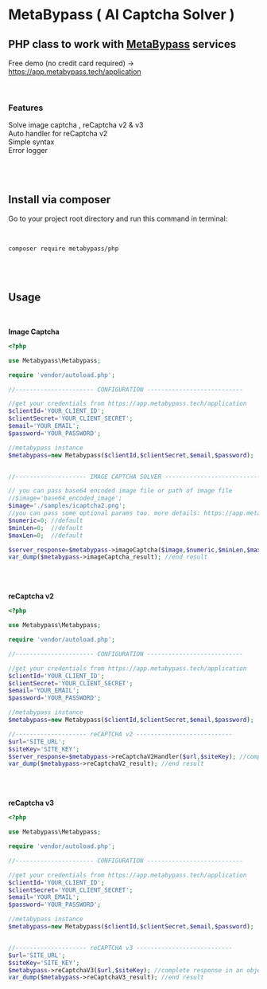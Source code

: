 # MetaBypass ( AI Captcha Solver )
## PHP class to work with [MetaBypass](https://metabypass.tech) services

Free demo (no credit card required) -> https://app.metabypass.tech/application

<br/>

### Features

Solve image captcha , reCaptcha v2 & v3 <br/>
Auto handler for reCaptcha v2 <br/> 
Simple syntax <br/>
Error logger <br/>

<br/>
<br/>

## Install via composer

Go to your project root directory and run this command in terminal: 

<br/>

```
composer require metabypass/php
```

<br/>
<br/>


## Usage
 
<br/>

**Image Captcha** <br />
 ```PHP
<?php

use Metabypass\Metabypass;

require 'vendor/autoload.php';

//---------------------- CONFIGURATION ---------------------------

//get your credentials from https://app.metabypass.tech/application
$clientId='YOUR_CLIENT_ID'; 
$clientSecret='YOUR_CLIENT_SECRET';
$email='YOUR_EMAIL';
$password='YOUR_PASSWORD';

//metabypass instance 
$metabypass=new Metabypass($clientId,$clientSecret,$email,$password);


//-------------------- IMAGE CAPTCHA SOLVER ---------------------------

// you can pass base64 encoded image file or path of image file
//$image='base64_encoded_image';
$image='./samples/icaptcha2.png';
//you can pass some optional params too. more details: https://app.metabypass.tech/docs.html?#api_3
$numeric=0; //default
$minLen=0;  //default
$maxLen=0;  //default

$server_response=$metabypass->imageCaptcha($image,$numeric,$minLen,$maxLen); //complete response in an object 
var_dump($metabypass->imageCaptcha_result); //end result

 ```
<br/><br/>

**reCaptcha v2** <br />
 ```PHP
<?php

use Metabypass\Metabypass;

require 'vendor/autoload.php';

//---------------------- CONFIGURATION ---------------------------

//get your credentials from https://app.metabypass.tech/application
$clientId='YOUR_CLIENT_ID'; 
$clientSecret='YOUR_CLIENT_SECRET';
$email='YOUR_EMAIL';
$password='YOUR_PASSWORD';

//metabypass instance 
$metabypass=new Metabypass($clientId,$clientSecret,$email,$password);

//-------------------- reCAPTCHA v2 ---------------------------
$url='SITE_URL';
$siteKey='SITE_KEY';
$server_response=$metabypass->reCaptchaV2Handler($url,$siteKey); //complete response in an object 
var_dump($metabypass->reCaptchaV2_result); //end result

 ```
<br/><br/>


**reCaptcha v3** <br />
 ```PHP
<?php

use Metabypass\Metabypass;

require 'vendor/autoload.php';

//---------------------- CONFIGURATION ---------------------------

//get your credentials from https://app.metabypass.tech/application
$clientId='YOUR_CLIENT_ID'; 
$clientSecret='YOUR_CLIENT_SECRET';
$email='YOUR_EMAIL';
$password='YOUR_PASSWORD';

//metabypass instance 
$metabypass=new Metabypass($clientId,$clientSecret,$email,$password);


//-------------------- reCAPTCHA v3 ---------------------------
$url='SITE_URL';
$siteKey='SITE_KEY';
$metabypass->reCaptchaV3($url,$siteKey); //complete response in an object 
var_dump($metabypass->reCaptchaV3_result); //end result
 ```
<br/><br/>
